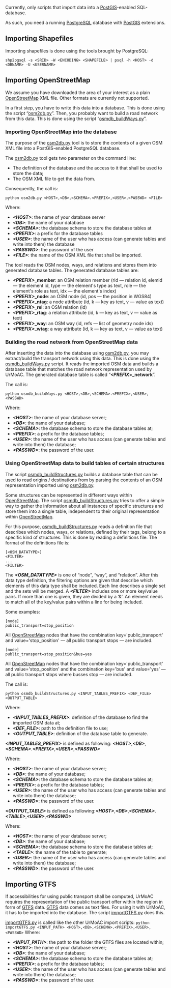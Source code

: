 Currently, only scripts that import data into a [PostGIS](https://postgis.net/)-enabled SQL-database.

As such, you need a running [PostgreSQL](https://www.postgresql.org/) database with [PostGIS](https://postgis.net/) extensions.


## Importing Shapefiles
Importing shapefiles is done using the tools brought by PostgreSQL:

```shp2pgsql -s <SRID> -W <ENCODING> <SHAPEFILE> | psql -h <HOST> -d <DBNAME> -U <USERNAME>```

## Importing OpenStreetMap
We assume you have downloaded the area of your interest as a plain [OpenStreetMap](http://www.openstreetmap.org) XML file. Other formats are currently not supported.

In a first step, you have to write this data into a database. This is done using the script &ldquo;[osm2db.py](https://github.com/DLR-VF/UrMoAC/blob/master/tools/osm/osm2db.py)&rdquo;. Then, you probably want to build a road network from this data. This is done using the script &ldquo;[osmdb_buildWays.py](https://github.com/DLR-VF/UrMoAC/blob/master/tools/osm/osmdb_buildWays.py)&rdquo;.

### Importing OpenStreetMap into the database
The purpose of the [osm2db.py](https://github.com/DLR-VF/UrMoAC/blob/master/tools/osm/osm2db.py) tool is to store the contents of a given OSM XML file into a PostGIS-enabled PostgreSQL database.

The [osm2db.py](https://github.com/DLR-VF/UrMoAC/blob/master/tools/osm/osm2db.py) tool gets two parameter on the command line:

* The definition of the database and the access to it that shall be used to store the data;
* The OSM XML file to get the data from.

Consequently, the call is:

```python osm2db.py <HOST>,<DB>,<SCHEMA>.<PREFIX>,<USER>,<PASSWD> <FILE>```

Where:

* ***&lt;HOST&gt;***: the name of your database server
* ***&lt;DB&gt;***: the name of your database
* ***&lt;SCHEMA&gt;***: the database schema to store the database tables at
* ***&lt;PREFIX&gt;***: a prefix for the database tables
* ***&lt;USER&gt;***: the name of the user who has access (can generate tables and write into them) the database
* ***&lt;PASSWD&gt;***: the password of the user
* ***&lt;FILE&gt;***: the name of the OSM XML file that shall be imported.

The tool reads the OSM nodes, ways, and relations and stores them into generated database tables. The generated database tables are:

* <b><i>&lt;PREFIX&gt;</i>_member</b>: an OSM relation member (rid &mdash; relation id, elemid &mdash; the element id, type &mdash; the element&apos;s type as text, role &mdash; the element&apos;s role as text, idx &mdash; the element&apos;s index)
* <b><i>&lt;PREFIX&gt;</i>_node</b>: an OSM node (id, pos &mdash; the position in WGS84)
* <b><i>&lt;PREFIX&gt;</i>_ntag</b>: a node attribute (id, k &mdash; key as text, v &mdash; value as text)
* <b><i>&lt;PREFIX&gt;</i>_rel</b>: an OSM relation (id)
* <b><i>&lt;PREFIX&gt;</i>_rtag</b>: a relation attribute (id, k &mdash; key as text, v &mdash; value as text)
* <b><i>&lt;PREFIX&gt;</i>_way</b>: an OSM way (id, refs &mdash; list of geometry node ids)
* <b><i>&lt;PREFIX&gt;</i>_wtag</b>: a way attribute (id, k &mdash; key as text, v &mdash; value as text)

### Building the road network from OpenStreetMap data
After inserting the data into the database using [osm2db.py](https://github.com/DLR-VF/UrMoAC/blob/master/tools/osm/osm2db.py), you may extract/build the transport network using this data. This is done using the [osmdb_buildWays.py](https://github.com/DLR-VF/UrMoAC/blob/master/tools/osm/osmdb_buildWays.py) script. It reads the imported OSM data and builds a database table that matches the road network representation used by UrMoAC. The generated database table is called &ldquo;<b><i>&lt;PREFIX</i>&gt;_network</b>&rdquo;.

The call is:

```python osmdb_buildWays.py <HOST>,<DB>,<SCHEMA>.<PREFIX>,<USER>,<PASSWD>```

Where:

* ***&lt;HOST&gt;***: the name of your database server;
* ***&lt;DB&gt;***: the name of your database;
* ***&lt;SCHEMA&gt;***: the database schema to store the database tables at;
* ***&lt;PREFIX&gt;***: a prefix for the database tables;
* ***&lt;USER&gt;***: the name of the user who has access (can generate tables and write into them) the database;
* ***&lt;PASSWD&gt;***: the password of the user.

### Using OpenStreetMap data to build tables of certain structures
The script [osmdb_buildStructures.py](https://github.com/DLR-VF/UrMoAC/blob/master/tools/osm/osmdb_buildStructures.py) builds a database table that can be used to read origins / destinations from by parsing the contents of an OSM representation imported using [osm2db.py](https://github.com/DLR-VF/UrMoAC/blob/master/tools/osm/osm2db.py).

Some structures can be represented in different ways within [OpenStreetMap](http://www.openstreetmap.org). The script [osmdb_buildStructures.py](https://github.com/DLR-VF/UrMoAC/blob/master/tools/osm/osmdb_buildStructures.py) tries to offer a simple way to gather the information about all instances of specific structures and store them into a single table, independent to their original representation within [OpenStreetMap](http://www.openstreetmap.org).

For this purpose, [osmdb_buildStructures.py](https://github.com/DLR-VF/UrMoAC/blob/master/tools/osm/osmdb_buildStructures.py) reads a definition file that describes which nodes, ways, or relations, defined by their tags, belong to a specific kind of structures. This is done by reading a definitions file. The format of the definitions file is:

```
[<OSM_DATATYPE>]
<FILTER>
...
<FILTER>
```

The ___&lt;OSM_DATATYPE&gt;___ is one of &ldquo;node&rdquo;, &ldquo;way&rdquo;, and &ldquo;relation&rdquo;. After this data type definition, the filtering options are given that describe which elements of this data type shall be included. Each line describes a single set and the sets will be merged. A ___&lt;FILTER&gt;___ includes one or more key/value pairs. If more than one is given, they are divided by a &lsquo;&&rsquo;. An element needs to match all of the key/value pairs within a line for being included.

Some examples:

```
[node]
public_transport=stop_position
```

All [OpenStreetMap](http://www.openstreetmap.org) nodes that have the combination key=&apos;public_transport&apos; and value=&apos;stop_position&apos; &mdash; all public transport stops &mdash; are included.


```
[node]
public_transport=stop_position&bus=yes
```

All [OpenStreetMap](http://www.openstreetmap.org) nodes that have the combination key=&apos;public_transport&apos; and value=&apos;stop_position&apos; and the combination key=&apos;bus&apos; and value=&apos;yes&apos; &mdash; all public transport stops where busses stop &mdash; are included.

The call is:

```python osmdb_buildStructures.py <INPUT_TABLES_PREFIX> <DEF_FILE> <OUTPUT_TABLE>```

Where:

* ***&lt;INPUT_TABLES_PREFIX&gt;***: definition of the database to find the imported OSM data at;
* ***&lt;DEF_FILE&gt;***: path to the definition file to use;
* ***&lt;OUTPUT_TABLE&gt;***: definition of the database table to generate.

***&lt;INPUT_TABLES_PREFIX&gt;*** is defined as following: ***&lt;HOST&gt;***,***&lt;DB&gt;***,***&lt;SCHEMA&gt;***.***&lt;PREFIX&gt;***,***&lt;USER&gt;***,***&lt;PASSWD&gt;***

Where:

* ***&lt;HOST&gt;***: the name of your database server;
* ***&lt;DB&gt;***: the name of your database;
* ***&lt;SCHEMA&gt;***: the database schema to store the database tables at;
* ***&lt;PREFIX&gt;***: a prefix for the database tables;
* ***&lt;USER&gt;***: the name of the user who has access (can generate tables and write into them) the database;
* ***&lt;PASSWD&gt;***: the password of the user.

***&lt;OUTPUT_TABLE&gt;*** is defined as following:***&lt;HOST&gt;***,***&lt;DB&gt;***,***&lt;SCHEMA&gt;***.***&lt;TABLE&gt;***,***&lt;USER&gt;***,***&lt;PASSWD&gt;***

Where:

* ***&lt;HOST&gt;***: the name of your database server;
* ***&lt;DB&gt;***: the name of your database;
* ***&lt;SCHEMA&gt;***: the database schema to store the database tables at;
* ***&lt;TABLE&gt;***: the name of the table to generate;
* ***&lt;USER&gt;***: the name of the user who has access (can generate tables and write into them) the database;
* ***&lt;PASSWD&gt;***: the password of the user.


## Importing GTFS

If accessibilities for using public transport shall be computed, UrMoAC requires the representation of the public transport offer within the region in form of [GTFS](https://developers.google.com/transit/gtfs/) data. [GTFS](https://developers.google.com/transit/gtfs/) data comes as text files. For using it with UrMoAC, it has to be imported into the database. The script [importGTFS.py](https://github.com/DLR-VF/UrMoAC/blob/master/tools/importGTFS.py) does this.

[importGTFS.py](https://github.com/DLR-VF/UrMoAC/blob/master/tools/importGTFS.py) is called like the other UrMoAC import scripts:
```python importGTFS.py <INPUT_PATH> <HOST>,<DB>,<SCHEMA>.<PREFIX>,<USER>,<PASSWD>```
Where:

* ***&lt;INPUT_PATH&gt;***: the path to the folder the GTFS files are located within;
* ***&lt;HOST&gt;***: the name of your database server;
* ***&lt;DB&gt;***: the name of your database;
* ***&lt;SCHEMA&gt;***: the database schema to store the database tables at;
* ***&lt;PREFIX&gt;***: a prefix for the database tables;
* ***&lt;USER&gt;***: the name of the user who has access (can generate tables and write into them) the database;
* ***&lt;PASSWD&gt;***: the password of the user.




